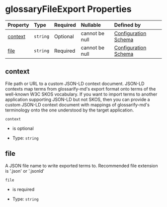 # glossaryFileExport Properties

| Property            | Type     | Required | Nullable       | Defined by                                                                                                                                                                                                        |
| :------------------ | :------- | :------- | :------------- | :---------------------------------------------------------------------------------------------------------------------------------------------------------------------------------------------------------------- |
| [context](#context) | `string` | Optional | cannot be null | [Configuration Schema](schema-defs-glossaryfileexport-properties-context.md "https://raw.githubusercontent.com/about-code/glossarify-md/v7.0.0/conf/v5/schema.json#/$defs/glossaryFileExport/properties/context") |
| [file](#file)       | `string` | Required | cannot be null | [Configuration Schema](schema-defs-glossaryfileexport-properties-file.md "https://raw.githubusercontent.com/about-code/glossarify-md/v7.0.0/conf/v5/schema.json#/$defs/glossaryFileExport/properties/file")       |

## context

File path or URL to a custom JSON-LD context document. JSON-LD contexts map terms from glossarify-md's export format onto terms of the well-known W3C SKOS vocabulary. If you want to import terms to another application supporting JSON-LD but not SKOS, then you can provide a custom JSON-LD context document with mappings of glossarify-md's terminology onto the one understood by the target application.

`context`

*   is optional

*   Type: `string`

## file

A JSON file name to write exported terms to. Recommended file extension is '.json' or '.jsonld'

`file`

*   is required

*   Type: `string`

